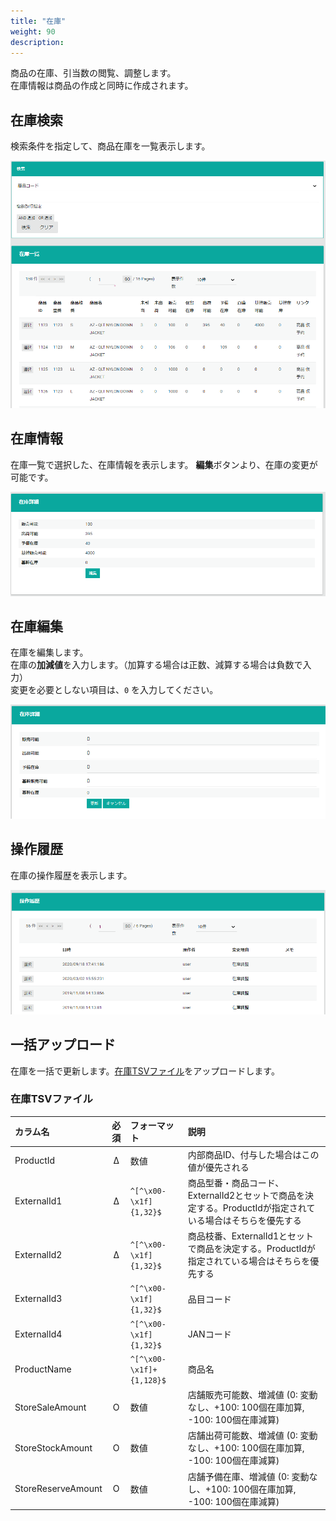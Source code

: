 ```yaml
---
title: "在庫"
weight: 90
description: 
---
```


商品の在庫、引当数の閲覧、調整します。  
在庫情報は商品の作成と同時に作成されます。

## 在庫検索
検索条件を指定して、商品在庫を一覧表示します。

![検索](search.png)

## 在庫情報
在庫一覧で選択した、在庫情報を表示します。
**編集**ボタンより、在庫の変更が可能です。

![情報](info.png)

## 在庫編集
在庫を編集します。  
在庫の**加減値**を入力します。（加算する場合は正数、減算する場合は負数で入力）  
変更を必要としない項目は、`0` を入力してください。

![編集](edit.png)

## 操作履歴
在庫の操作履歴を表示します。

![履歴](history.png)

## 一括アップロード
在庫を一括で更新します。[在庫TSVファイル](.#在庫TSVファイル)をアップロードします。

### 在庫TSVファイル

|      カラム名      |  必須   |       フォーマット       |                                                    説明                                                    |
| :----------------- | :-----: | :----------------------- | :--------------------------------------------------------------------------------------------------------- |
| ProductId          | &Delta; | 数値                     | 内部商品ID、付与した場合はこの値が優先される                                                               |
| ExternalId1        | &Delta; | `^[^\x00-\x1f]{1,32}$`   | 商品型番・商品コード、ExternalId2とセットで商品を決定する。ProductIdが指定されている場合はそちらを優先する |
| ExternalId2        | &Delta; | `^[^\x00-\x1f]{1,32}$`   | 商品枝番、ExternalId1とセットで商品を決定する。ProductIdが指定されている場合はそちらを優先する             |
| ExternalId3        |         | `^[^\x00-\x1f]{1,32}$`   | 品目コード                                                                                                 |
| ExternalId4        |         | `^[^\x00-\x1f]{1,32}$`   | JANコード                                                                                                  |
| ProductName        |         | `^[^\x00-\x1f]+{1,128}$` | 商品名                                                                                                     |
| StoreSaleAmount    |    O    | 数値                     | 店舗販売可能数、増減値 (0: 変動なし、+100: 100個在庫加算, -100: 100個在庫減算)                             |
| StoreStockAmount   |    O    | 数値                     | 店舗出荷可能数、増減値 (0: 変動なし、+100: 100個在庫加算, -100: 100個在庫減算)                             |
| StoreReserveAmount |    O    | 数値                     | 店舗予備在庫、増減値 (0: 変動なし、+100: 100個在庫加算, -100: 100個在庫減算)                               |



